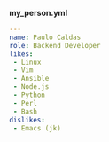 **my_person.yml**
```yaml
---
name: Paulo Caldas
role: Backend Developer
likes:
 - Linux
 - Vim
 - Ansible
 - Node.js
 - Python
 - Perl
 - Bash
dislikes:
 - Emacs (jk)
```
